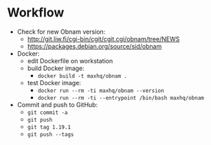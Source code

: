 # Workflow

* Check for new Obnam version:
  * http://git.liw.fi/cgi-bin/cgit/cgit.cgi/obnam/tree/NEWS
  * https://packages.debian.org/source/sid/obnam
* Docker:
  * edit Dockerfile on workstation
  * build Docker image:
    * `docker build -t maxhq/obnam .`
  * test Docker image:
    * `docker run --rm -ti maxhq/obnam --version`
    * `docker run --rm -ti --entrypoint /bin/bash maxhq/obnam`
* Commit and push to GitHub:
  * `git commit -a`
  * `git push`
  * `git tag 1.19.1`
  * `git push --tags`

